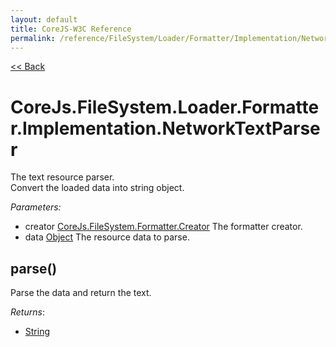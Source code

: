 ```yaml
---
layout: default
title: CoreJS-W3C Reference
permalink: /reference/FileSystem/Loader/Formatter/Implementation/NetworkTextParser.html
---
```

[<< Back](reference/FileSystem/Loader/Formatter/Parser.html)

# CoreJs.FileSystem.Loader.Formatter.Implementation.NetworkTextParser
The text resource parser.    
Convert the loaded data into string object.

*Parameters:*

* creator [CoreJs.FileSystem.Formatter.Creator](reference/FileSystem/Loader/Formatter/Creator.html) The formatter creator.
* data [Object](http://www.ecma-international.org/ecma-262/5.1/#sec-15.2) The resource data to parse.

## parse()
Parse the data and return the text.

*Returns*:

* [String](http://www.ecma-international.org/ecma-262/5.1/#sec-4.3.18)